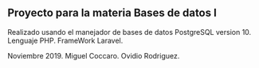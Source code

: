 ## Proyecto para la materia Bases de datos I

Realizado usando el manejador de bases de datos PostgreSQL version 10.
Lenguaje PHP.
FrameWork Laravel.

Noviembre 2019.
Miguel Coccaro.
Ovidio Rodriguez.
